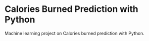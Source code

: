 # Calories Burned Prediction with Python

Machine learning project on Calories burned prediction with Python.